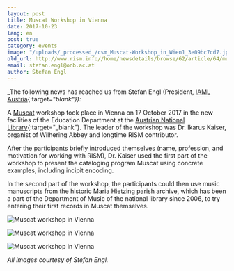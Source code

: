 ```yaml
---
layout: post
title: Muscat Workshop in Vienna
date: 2017-10-23
lang: en
post: true
category: events
image: "/uploads/_processed_/csm_Muscat-Workshop_in_Wien1_3e09bc7cd7.jpg"
old_url: http://www.rism.info//home/newsdetails/browse/62/article/64/muscat-workshop-in-vienna.html
email: stefan.engl@onb.ac.at
author: Stefan Engl
---
```



_The following news has reached us from Stefan Engl (President, [IAML Austria](https://www.iaml.at/){:target="_blank"}):_

A [Muscat](/community/muscat.html) workshop took place in Vienna on 17 October 2017 in the new facilities of the Education Department at the [Austrian National Library](https://www.onb.ac.at/){:target="_blank"}. The leader of the workshop was Dr. Ikarus Kaiser, organist of Wilhering Abbey and longtime RISM contributor.

After the participants briefly introduced themselves (name, profession, and motivation for working with RISM), Dr. Kaiser used the first part of the workshop to present the cataloging program Muscat using concrete examples, including incipit encoding.

In the second part of the workshop, the participants could then use music manuscripts from the historic Maria Hietzing parish archive, which has been a part of the Department of Music of the national library since 2006, to try entering their first records in Muscat themselves.



![Muscat workshop in Vienna](http://rism.info/fileadmin/content/news/Muscat-Workshop_in_Wien2_816x458.jpg)



![Muscat workshop in Vienna](http://rism.info/fileadmin/content/news/Muscat-Workshop_in_Wien3_344x612.jpg)



![Muscat workshop in Vienna](http://rism.info/fileadmin/content/news/Muscat-Workshop_in_Wien4_648x384.jpg)

_All images courtesy of Stefan Engl._

<script type="text/javascript">var switchTo5x=true;</script><script type="text/javascript" src="http://w.sharethis.com/button/buttons.js"></script><script type="text/javascript">stLight.options({publisher: "9b601438-1ce1-49d8-bfd7-9cff5df54c17", doNotHash: false, doNotCopy: false, hashAddressBar: false});</script>